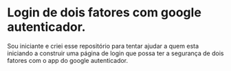# Login de dois fatores com google autenticador.
Sou iniciante e criei esse repositório para tentar ajudar a quem esta iniciando a construir uma página de login  que possa ter a segurança de dois fatores com o app do google autenticador.

